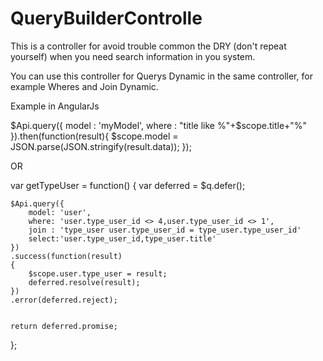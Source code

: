 # QueryBuilderControlle
This is a controller for avoid trouble common the DRY (don't repeat yourself) when you need search information in you system.

You can use this controller for Querys Dynamic in the same controller, for example Wheres and Join Dynamic.

Example in AngularJs

$Api.query({
	model : 'myModel',
	where : "title like %"+$scope.title+"%"
}).then(function(result){
	$scope.model = JSON.parse(JSON.stringify(result.data));
});	


OR

var getTypeUser = function()
{
    var deferred = $q.defer();

    $Api.query({
        model: 'user',
        where: 'user.type_user_id <> 4,user.type_user_id <> 1',
        join : 'type_user user.type_user_id = type_user.type_user_id'
        select:'user.type_user_id,type_user.title'
    })
    .success(function(result)
    {
        $scope.user.type_user = result;
        deferred.resolve(result);
    })
    .error(deferred.reject);


    return deferred.promise;
    
};